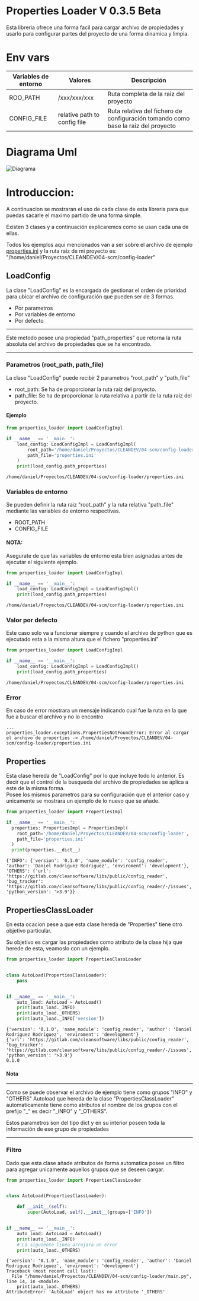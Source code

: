 # Properties Loader V 0.3.5 Beta

Esta libreria ofrece una forma facil para cargar archivo de propiedades y usarlo para configurar partes del proyecto
de una forma dinamica y limpia.

# Env vars

| Variables de entorno    | Valores                                          | Descripción                                                                                                                                |
|-------------------------|--------------------------------------------------|--------------------------------------------------------------------------------------------------------------------------------------------|
| ROO_PATH                | /xxx/xxx/xxx                                     | Ruta completa de la raiz del proyecto                                                                                                      |
| CONFIG_FILE             | relative path to config file                     | Ruta relativa del fichero de configuración tomando como base la raiz del proyecto                                                          | 

# Diagrama Uml

![Diagrama](https://gitlab.com/cleansoftware/libs/public/cleandev-config-loader/-/raw/master/docs/diagram_class.png)

# Introduccion:
A continuacion se mostraran el uso de cada clase de esta libreria para que puedas sacarle el maximo partido de una 
forma simple.  

Existen 3 clases y a continuación explicaremos como se usan cada una de ellas.

Todos los ejemplos aqui mencionados van a ser sobre el archivo de ejemplo [properties.ini](properties.ini)
y la ruta raiz de mi proyecto es: "/home/daniel/Proyectos/CLEANDEV/04-scm/config-loader"

## LoadConfig
La clase "LoadConfig" es la encargada de gestionar el orden de prioridad para ubicar el archivo de configuración que
pueden ser de 3 formas.
* Por parametros
* Por variables de entorno
* Por defecto  
---


Este metodo posee una propiedad "path_properties" que retorna la ruta absoluta del archivo de propiedades que se ha
encontrado.


---
### Parametros (root_path, path_file)
La clase "LoadConfig" puede recibir 2 parametros "root_path" y "path_file"
* root_path:
  Se ha de proporcionar la ruta raiz del proyecto.
* path_file: 
  Se ha de proporcionar la ruta relativa a partir de la ruta raiz del proyecto.

#### Ejemplo

```python
from properties_loader import LoadConfigImpl

if __name__ == '__main__':
    load_config: LoadConfigImpl = LoadConfigImpl(
        root_path='/home/daniel/Proyectos/CLEANDEV/04-scm/config-loader',
        path_file='properties.ini'
    )
    print(load_config.path_properties)
```
```
/home/daniel/Proyectos/CLEANDEV/04-scm/config-loader/properties.ini
```

### Variables de entorno
Se pueden definir la ruta raiz "root_path" y la ruta relativa "path_file" mediante las variables de entorno
respectivas.

* ROOT_PATH
* CONFIG_FILE
#### NOTA:
Asegurate de que las variables de entorno esta bien asignadas antes de ejecutar el siguiente ejemplo.

```python
from properties_loader import LoadConfigImpl

if __name__ == '__main__':
    load_config: LoadConfigImpl = LoadConfigImpl()
    print(load_config.path_properties)
```
```
/home/daniel/Proyectos/CLEANDEV/04-scm/config-loader/properties.ini
```

### Valor por defecto
Este caso solo va a funcionar siempre y cuando el archivo de python que es ejecutado esta a la misma altura que el fichero 
"properties.ini"

```python
from properties_loader import LoadConfigImpl

if __name__ == '__main__':
    load_config: LoadConfigImpl = LoadConfigImpl()
    print(load_config.path_properties)
```
```
/home/daniel/Proyectos/CLEANDEV/04-scm/config-loader/properties.ini
```

### Error
En caso de error mostrara un mensaje indicando cual fue la ruta en la que fue a buscar el archivo
y no lo encontro
```
...
properties_loader.exceptions.PropertiesNotFoundError: Error al cargar el archivo de properties -> /home/daniel/Proyectos/CLEANDEV/04-scm/config-loader/properties.ini
```

## Properties
Esta clase hereda de "LoadConfig" por lo que incluye todo lo anterior. Es decir que el control
de la busqueda del archivo de propiedades se aplica a este de la misma forma.  
Posee los mismos parametros para su configuración que el anterior caso y unicamente se mostrara un ejemplo
de lo nuevo que se añade.

```python
from properties_loader import PropertiesImpl

if __name__ == '__main__':
  properties: PropertiesImpl = PropertiesImpl(
    root_path='/home/daniel/Proyectos/CLEANDEV/04-scm/config-loader',
    path_file='properties.ini'
  )
  print(properties.__dict__)
```
```
{'INFO': {'version': '0.1.0', 'name_module': 'config_reader', 'author': 'Daniel Rodriguez Rodriguez', 'enviroment': 'development'}, 'OTHERS': {'url': 'https://gitlab.com/cleansoftware/libs/public/config_reader', 'bug_tracker': 'https://gitlab.com/cleansoftware/libs/public/config_reader/-/issues', 'python_version': '>3.9'}}
```

## PropertiesClassLoader
En esta ocacion pese a que esta clase hereda de "Properties" tiene otro objetivo particular.  

Su objetivo es cargar las propiedades como atributo de la clase hija que herede de esta, veamoslo
con un ejemplo.

```python
from properties_loader import PropertiesClassLoader


class AutoLoad(PropertiesClassLoader):
    pass


if __name__ == '__main__':
    auto_load: AutoLoad = AutoLoad()
    print(auto_load._INFO)
    print(auto_load._OTHERS)
    print(auto_load._INFO['version'])
```
```
{'version': '0.1.0', 'name_module': 'config_reader', 'author': 'Daniel Rodriguez Rodriguez', 'enviroment': 'development'}
{'url': 'https://gitlab.com/cleansoftware/libs/public/config_reader', 'bug_tracker': 'https://gitlab.com/cleansoftware/libs/public/config_reader/-/issues', 'python_version': '>3.9'}
0.1.0

```

#### Nota

---
Como se puede observar el archivo de ejemplo tiene como grupos "INFO" y "OTHERS"
Autoload que hereda de la clase "PropertiesClassLoader" automaticamente tiene como atributos
el nombre de los grupos con el prefijo "_" es decir "_INFO" y "_OTHERS".  

Estos parametros son del tipo dict y en su interior poseen toda la información de ese grupo de propiedades

---

### Filtro
Dado que esta clase añade atributos de forma automatica posee un filtro para agregar unicamente
aquellos grupos que se deseen cargar.

```python
from properties_loader import PropertiesClassLoader


class AutoLoad(PropertiesClassLoader):

    def __init__(self):
        super(AutoLoad, self).__init__(groups=['INFO'])


if __name__ == '__main__':
    auto_load: AutoLoad = AutoLoad()
    print(auto_load._INFO)
    # La siguiente linea arrojara un error
    print(auto_load._OTHERS)

```
```
{'version': '0.1.0', 'name_module': 'config_reader', 'author': 'Daniel Rodriguez Rodriguez', 'enviroment': 'development'}
Traceback (most recent call last):
  File "/home/daniel/Proyectos/CLEANDEV/04-scm/config-loader/main.py", line 14, in <module>
    print(auto_load._OTHERS)
AttributeError: 'AutoLoad' object has no attribute '_OTHERS'
```
